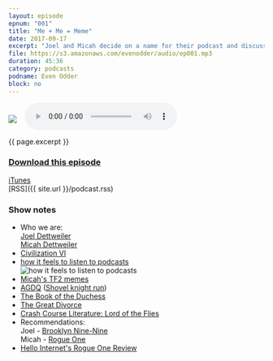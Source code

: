 ```yaml
---
layout: episode
epnum: "001"
title: "Me + Me = Meme"
date: 2017-09-17
excerpt: "Joel and Micah decide on a name for their podcast and discuss things that have been holding their interest recently."
file: https://s3.amazonaws.com/evenodder/audio/ep001.mp3
duration: 45:36
category: podcasts
podname: Even Odder
block: no
---
```


<audio id="player" controls>
  <source src="https://s3.amazonaws.com/evenodder/audio/ep{{ page.epnum }}.mp3" type="audio/mpeg">
Your browser does not support the audio element.
</audio>

<img style="float: left; margin-right: 1rem; margin-top: 1.5rem" src="https://s3.amazonaws.com/evenodder/covers/ep{{ page.epnum }}.png"/>

{{ page.excerpt }}  
### <a href="https://s3.amazonaws.com/evenodder/audio/ep{{ page.epnum }}.mp3" download>Download this episode</a>  
[iTunes](https://itunes.apple.com/us/podcast/me-me-meme/id1286571587?i=1000392356621&mt=2)  
[RSS]({{ site.url }}/podcast.rss)  

### Show notes  
* Who we are:  
	[Joel Dettweiler](/about.html)  
	[Micah Dettweiler](http://variantminds.blogspot.com)
* [Civilization VI](https://www.civilization.com/)  
* [how it feels to listen to podcasts](https://www.reddit.com/r/2meirl4meirl/comments/5mkyix/2meirl4meirl/)  
![how it feels to listen to podcasts](http://i.imgur.com/ce2Olo9.jpg)
* [Micah's TF2 memes](https://www.reddit.com/r/tf2/comments/5mzexv/when_people_talk_about_banning_loweffort_memes/)  
* [AGDQ](https://gamesdonequick.com/) ([Shovel knight run](https://www.youtube.com/watch?v=vgg7TS3MWwk&t=1295s))  
* [The Book of the Duchess](https://en.wikipedia.org/wiki/The_Book_of_the_Duchess)  
* [The Great Divorce](https://en.wikipedia.org/wiki/The_Great_Divorce)  
* [Crash Course Literature: Lord of the Flies](https://www.youtube.com/watch?v=WfNiQBXmPw8)  
* Recommendations:  
	Joel - [Brooklyn Nine-Nine](http://www.imdb.com/title/tt2467372/)  
	Micah - [Rogue One](http://www.imdb.com/title/tt3748528/)  
* [Hello Internet's Rogue One Review](http://www.hellointernet.fm/podcast/2016/12/25/hi-rogue-one-star-wars-christmas-special)